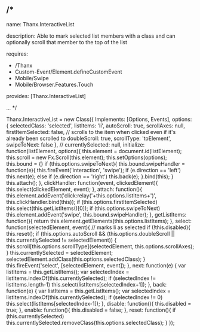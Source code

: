 /*
---

name: Thanx.InteractiveList

description: Able to mark selected list members with a class and can optionally scroll that member to the top of the list

requires:
 - /Thanx
 - Custom-Event/Element.defineCustomEvent
 - Mobile/Swipe
 - Mobile/Browser.Features.Touch

provides: [Thanx.InteractiveList]

...
*/

Thanx.InteractiveList = new Class({
  Implements: [Options, Events],
  options: {
    selectedClass: 'selected',
    listItems: 'li',
    autoScroll: true,
    scrollAxes: null,
    firstItemSelected: false,
    // scrolls to the item when clicked even if it's already been scrolled to
    doubleScroll: true,
    scrollType: 'toElement',
    swipeToNext: false
  },
  // currentlySelected: null,
  initialize: function(listElement, options){
    this.element = document.id(listElement);
    this.scroll = new Fx.Scroll(this.element);
    this.setOptions(options);
    this.bound = {}
    if (this.options.swipeToNext){
      this.bound.swipeHandler = function(e){
        this.fireEvent('interaction', 'swipe');
        if (e.direction == 'left') this.next(e);
        else if (e.direction == 'right') this.back(e);
      }.bind(this);
    }
    this.attach();
  },
  clickHandler: function(event, clickedElement){
    this.select(clickedElement, event);
  },
  attach: function(){
    this.element.addEvent('click:relay('+this.options.listItems+')', this.clickHandler.bind(this));
    if (this.options.firstItemSelected) this.select(this.getListItems()[0]);
    if (this.options.swipeToNext) this.element.addEvent('swipe', this.bound.swipeHandler);
  },
  getListItems: function(){
    return this.element.getElements(this.options.listItems);
  },
  select: function(selectedElement, event){
    // marks li as selected
    if (!this.disabled){
      this.reset();
      if (this.options.autoScroll && (this.options.doubleScroll || this.currentlySelected != selectedElement)) {
        this.scroll[this.options.scrollType](selectedElement, this.options.scrollAxes);
      }
      this.currentlySelected = selectedElement;
      selectedElement.addClass(this.options.selectedClass);
    }
    this.fireEvent('select', [selectedElement, event]);
  },
  next: function(e) {
    var listItems = this.getListItems();
    var selectedIndex = listItems.indexOf(this.currentlySelected);
    if (selectedIndex != listItems.length-1) this.select(listItems[selectedIndex+1]);
  },
  back: function(e) {
    var listItems = this.getListItems();
    var selectedIndex = listItems.indexOf(this.currentlySelected);
    if (selectedIndex != 0) this.select(listItems[selectedIndex-1]);
  },
  disable: function(){
    this.disabled = true;
  },
  enable: function(){
    this.disabled = false;
  },
  reset: function(){
    if (this.currentlySelected) this.currentlySelected.removeClass(this.options.selectedClass);
  }
});